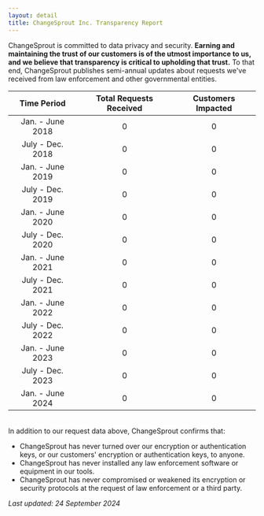 ```yaml
---
layout: detail
title: ChangeSprout Inc. Transparency Report
---
```

ChangeSprout is committed to data privacy and security. **Earning and maintaining the trust of our customers is of the utmost importance to us, and we believe that transparency is critical to upholding that trust.** To that end, ChangeSprout publishes semi-annual updates about requests we've received from law enforcement and other governmental entities. 

|Time Period|Total Requests Received|Customers Impacted|
| :--------------: | :---------------------: | :----------------: |
| Jan. - June 2018 |   0                     | 0                  |
| July - Dec. 2018 |   0                     | 0                  |
| Jan. - June 2019 |   0                     | 0                  |
| July - Dec. 2019 |   0                     | 0                  |
| Jan. - June 2020 |   0                     | 0                  |
| July - Dec. 2020 |   0                     | 0                  |
| Jan. - June 2021 |   0                     | 0                  |
| July - Dec. 2021 |   0                     | 0                  |
| Jan. - June 2022 |   0                     | 0                  |
| July - Dec. 2022 |   0                     | 0                  |
| Jan. - June 2023 |   0                     | 0                  |
| July - Dec. 2023 |   0                     | 0                  |
| Jan. - June 2024 |   0                     | 0                  |

\
In addition to our request data above, ChangeSprout confirms that:

* ChangeSprout has never turned over our encryption or authentication keys, or our customers' encryption or authentication keys, to anyone.
* ChangeSprout has never installed any law enforcement software or equipment in our tools.
* ChangeSprout has never compromised or weakened its encryption or security protocols at the request of law enforcement or a third party. 

*Last updated: 24 September 2024*